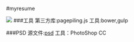 #myresume

![](http://orangealbum.github.io/myresume/img/myresume.jpg)
###工具
第三方库:pagepiling.js
工具:bower,gulp

###PSD
源文件:[psd](http://orangealbum.github.io/myresume/psd/myresume.psd)
工具：PhotoShop CC
